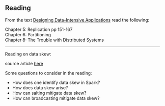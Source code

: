 ## Reading

From the text [Designing Data-Intensive Applications](https://learning.oreilly.com/library/view/designing-data-intensive-applications/9781491903063/) read the following:

Chapter 5: Replication pp 151-167  
Chapter 6: Partitioning  
Chapter 8: The Trouble with Distributed Systems

---

Reading on data skew:

source article [here](https://chengzhizhao.com/deep-dive-into-handling-apache-spark-data-skew/)

Some questions to consider in the reading:

- How does one identify data skew in Spark?
- How does data skew arise?
- How can salting mitigate data skew?
- How can broadcasting mitigate data skew?
